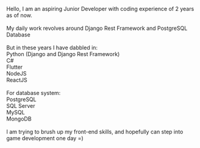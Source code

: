 Hello, I am an aspiring Junior Developer with coding experience of 2 years as of now.\
\
My daily work revolves around Django Rest Framework and PostgreSQL Database\
\
But in these years I have dabbled in:\
Python (Django and Django Rest Framework)\
C#\
Flutter\
NodeJS\
ReactJS\
\
For database system:\
PostgreSQL\
SQL Server\
MySQL\
MongoDB\
\
I am trying to brush up my front-end skills, and hopefully can step into game development one day =)

<!---
moranomicon/moranomicon is a ✨ special ✨ repository because its `README.md` (this file) appears on your GitHub profile.
You can click the Preview link to take a look at your changes.
--->
